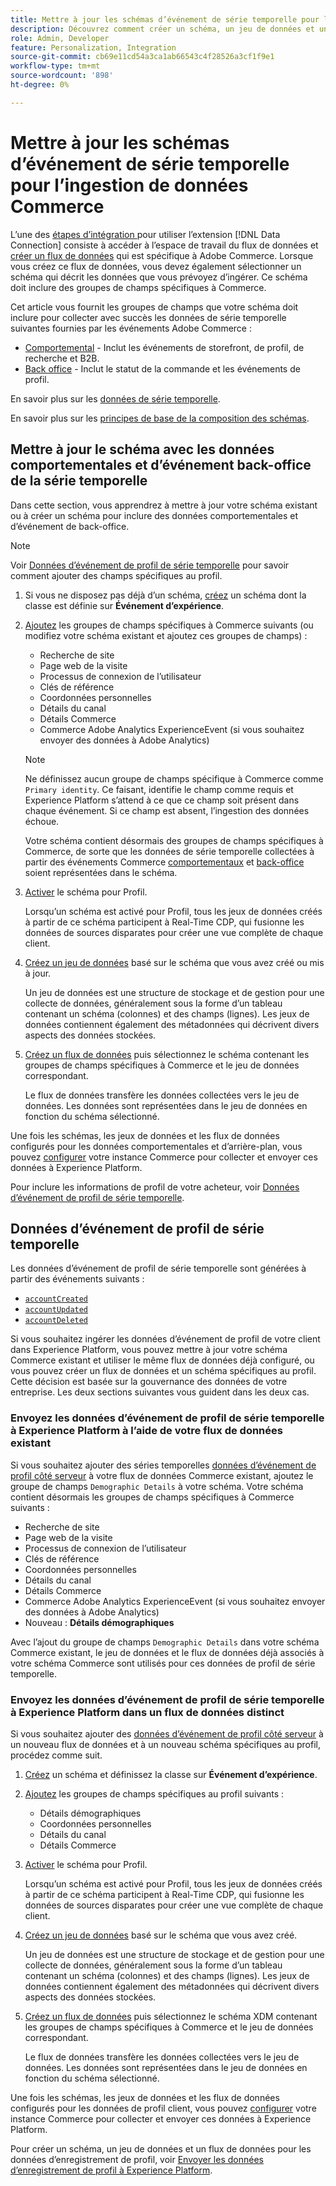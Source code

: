 ```yaml
---
title: Mettre à jour les schémas d’événement de série temporelle pour l’ingestion de données Commerce
description: Découvrez comment créer un schéma, un jeu de données et un flux de données pour collecter et envoyer des données d’événement de série temporelle pour l’ingestion de données Commerce.
role: Admin, Developer
feature: Personalization, Integration
source-git-commit: cb69e11cd54a3ca1ab66543c4f28526a3cf1f9e1
workflow-type: tm+mt
source-wordcount: '898'
ht-degree: 0%

---
```


# Mettre à jour les schémas d’événement de série temporelle pour l’ingestion de données Commerce

L’une des [ étapes d’intégration ](overview.md#onboarding-steps) pour utiliser l’extension [!DNL Data Connection] consiste à accéder à l’espace de travail du flux de données et [créer un flux de données](https://experienceleague.adobe.com/docs/experience-platform/datastreams/overview.html?lang=fr) qui est spécifique à Adobe Commerce. Lorsque vous créez ce flux de données, vous devez également sélectionner un schéma qui décrit les données que vous prévoyez d’ingérer. Ce schéma doit inclure des groupes de champs spécifiques à Commerce.

Cet article vous fournit les groupes de champs que votre schéma doit inclure pour collecter avec succès les données de série temporelle suivantes fournies par les événements Adobe Commerce :

- [Comportemental](events.md) - Inclut les événements de storefront, de profil, de recherche et B2B.
- [Back office](events-backoffice.md) - Inclut le statut de la commande et les événements de profil.

En savoir plus sur les [données de série temporelle](data-ingestion.md).

En savoir plus sur les [principes de base de la composition des schémas](https://experienceleague.adobe.com/docs/experience-platform/xdm/schema/composition.html?lang=fr).

## Mettre à jour le schéma avec les données comportementales et d’événement back-office de la série temporelle

Dans cette section, vous apprendrez à mettre à jour votre schéma existant ou à créer un schéma pour inclure des données comportementales et d’événement de back-office.

>[!NOTE]
>
>Voir [Données d’événement de profil de série temporelle](#time-series-profile-event-data) pour savoir comment ajouter des champs spécifiques au profil.

1. Si vous ne disposez pas déjà d’un schéma, [créez](https://experienceleague.adobe.com/docs/experience-platform/xdm/ui/resources/schemas.html?lang=fr#create) un schéma dont la classe est définie sur **Événement d’expérience**.

1. [Ajoutez](https://experienceleague.adobe.com/docs/experience-platform/xdm/ui/resources/schemas.html?lang=fr#add-field-groups) les groupes de champs spécifiques à Commerce suivants (ou modifiez votre schéma existant et ajoutez ces groupes de champs) :

   - Recherche de site
   - Page web de la visite
   - Processus de connexion de l’utilisateur
   - Clés de référence
   - Coordonnées personnelles
   - Détails du canal
   - Détails Commerce
   - Commerce Adobe Analytics ExperienceEvent (si vous souhaitez envoyer des données à Adobe Analytics)

   >[!NOTE]
   >
   > Ne définissez aucun groupe de champs spécifique à Commerce comme `Primary identity`. Ce faisant, identifie le champ comme requis et Experience Platform s’attend à ce que ce champ soit présent dans chaque événement. Si ce champ est absent, l’ingestion des données échoue.

   Votre schéma contient désormais des groupes de champs spécifiques à Commerce, de sorte que les données de série temporelle collectées à partir des événements Commerce [comportementaux](events.md) et [ back-office](events-backoffice.md) soient représentées dans le schéma.

1. [Activer](https://experienceleague.adobe.com/docs/experience-platform/xdm/ui/resources/schemas.html?lang=fr#profile) le schéma pour Profil.

   Lorsqu’un schéma est activé pour Profil, tous les jeux de données créés à partir de ce schéma participent à Real-Time CDP, qui fusionne les données de sources disparates pour créer une vue complète de chaque client.

1. [Créez un jeu de données](https://experienceleague.adobe.com/docs/platform-learn/implement-mobile-sdk/experience-cloud/platform.html?lang=fr#create-a-dataset) basé sur le schéma que vous avez créé ou mis à jour.

   Un jeu de données est une structure de stockage et de gestion pour une collecte de données, généralement sous la forme d’un tableau contenant un schéma (colonnes) et des champs (lignes). Les jeux de données contiennent également des métadonnées qui décrivent divers aspects des données stockées.

1. [Créez un flux de données](https://experienceleague.adobe.com/docs/experience-platform/datastreams/overview.html?lang=fr) puis sélectionnez le schéma contenant les groupes de champs spécifiques à Commerce et le jeu de données correspondant.

   Le flux de données transfère les données collectées vers le jeu de données. Les données sont représentées dans le jeu de données en fonction du schéma sélectionné.

Une fois les schémas, les jeux de données et les flux de données configurés pour les données comportementales et d’arrière-plan, vous pouvez [configurer](connect-data.md#data-collection) votre instance Commerce pour collecter et envoyer ces données à Experience Platform.

Pour inclure les informations de profil de votre acheteur, voir [Données d’événement de profil de série temporelle](#time-series-profile-event-data).

## Données d’événement de profil de série temporelle

Les données d’événement de profil de série temporelle sont générées à partir des événements suivants :

- [`accountCreated`](events-backoffice.md#accountcreated)
- [`accountUpdated`](events-backoffice.md#accountupdated)
- [`accountDeleted`](events-backoffice.md#accountdeleted)

Si vous souhaitez ingérer les données d’événement de profil de votre client dans Experience Platform, vous pouvez mettre à jour votre schéma Commerce existant et utiliser le même flux de données déjà configuré, ou vous pouvez créer un flux de données et un schéma spécifiques au profil. Cette décision est basée sur la gouvernance des données de votre entreprise. Les deux sections suivantes vous guident dans les deux cas.

### Envoyez les données d’événement de profil de série temporelle à Experience Platform à l’aide de votre flux de données existant

Si vous souhaitez ajouter des séries temporelles [données d’événement de profil côté serveur](events-backoffice.md#customer-profile-events-server-side) à votre flux de données Commerce existant, ajoutez le groupe de champs `Demographic Details` à votre schéma. Votre schéma contient désormais les groupes de champs spécifiques à Commerce suivants :

- Recherche de site
- Page web de la visite
- Processus de connexion de l’utilisateur
- Clés de référence
- Coordonnées personnelles
- Détails du canal
- Détails Commerce
- Commerce Adobe Analytics ExperienceEvent (si vous souhaitez envoyer des données à Adobe Analytics)
- Nouveau : **Détails démographiques**

Avec l’ajout du groupe de champs `Demographic Details` dans votre schéma Commerce existant, le jeu de données et le flux de données déjà associés à votre schéma Commerce sont utilisés pour ces données de profil de série temporelle.

### Envoyez les données d’événement de profil de série temporelle à Experience Platform dans un flux de données distinct

Si vous souhaitez ajouter des [données d’événement de profil côté serveur](events-backoffice.md#customer-profile-events-server-side) à un nouveau flux de données et à un nouveau schéma spécifiques au profil, procédez comme suit.

1. [Créez](https://experienceleague.adobe.com/docs/experience-platform/xdm/ui/resources/schemas.html?lang=fr#create) un schéma et définissez la classe sur **Événement d’expérience**.

1. [Ajoutez](https://experienceleague.adobe.com/docs/experience-platform/xdm/ui/resources/schemas.html?lang=fr#add-field-groups) les groupes de champs spécifiques au profil suivants :

   - Détails démographiques
   - Coordonnées personnelles
   - Détails du canal
   - Détails Commerce

1. [Activer](https://experienceleague.adobe.com/docs/experience-platform/xdm/ui/resources/schemas.html?lang=fr#profile) le schéma pour Profil.

   Lorsqu’un schéma est activé pour Profil, tous les jeux de données créés à partir de ce schéma participent à Real-Time CDP, qui fusionne les données de sources disparates pour créer une vue complète de chaque client.

1. [Créez un jeu de données](https://experienceleague.adobe.com/docs/platform-learn/implement-mobile-sdk/experience-cloud/platform.html?lang=fr#create-a-dataset) basé sur le schéma que vous avez créé.

   Un jeu de données est une structure de stockage et de gestion pour une collecte de données, généralement sous la forme d’un tableau contenant un schéma (colonnes) et des champs (lignes). Les jeux de données contiennent également des métadonnées qui décrivent divers aspects des données stockées.

1. [Créez un flux de données](https://experienceleague.adobe.com/docs/experience-platform/datastreams/overview.html?lang=fr) puis sélectionnez le schéma XDM contenant les groupes de champs spécifiques à Commerce et le jeu de données correspondant.

   Le flux de données transfère les données collectées vers le jeu de données. Les données sont représentées dans le jeu de données en fonction du schéma sélectionné.

Une fois les schémas, les jeux de données et les flux de données configurés pour les données de profil client, vous pouvez [configurer](connect-data.md#data-collection) votre instance Commerce pour collecter et envoyer ces données à Experience Platform.

Pour créer un schéma, un jeu de données et un flux de données pour les données d’enregistrement de profil, voir [Envoyer les données d’enregistrement de profil à Experience Platform](profile-data.md).
